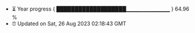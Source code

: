 - ⏳ Year progress { ███████████████████▁▁▁▁▁▁▁▁▁▁▁ } 64.96 %
- ⏰ Updated on Sat, 26 Aug 2023 02:18:43 GMT

